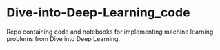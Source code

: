 # Dive-into-Deep-Learning_code
Repo containing code and notebooks for implementing machine learning problems from Dive into Deep Learning. 

